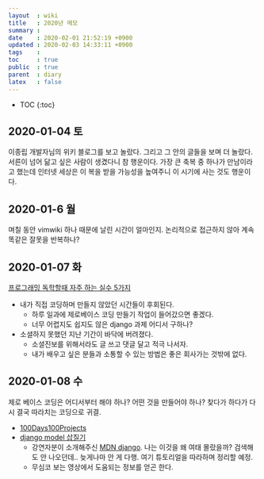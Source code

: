 ```yaml
---
layout  : wiki
title   : 2020년 메모
summary : 
date    : 2020-02-01 21:52:19 +0900
updated : 2020-02-03 14:33:11 +0900
tags    : 
toc     : true
public  : true
parent  : diary
latex   : false
---
```

* TOC
{:toc}

## 2020-01-04 토

이종립 개발자님의 위키 블로그를 보고 놀랐다. 그리고 그 안의 글들을 보며 더 놀랐다. 서른이 넘어 닮고 싶은 사람이 생겼다니 참 행운이다.
가장 큰 축복 중 하나가 만남이라고 했는데 인터넷 세상은 이 복을 받을 가능성을 높여주니 이 시기에 사는 것도 행운이다.

## 2020-01-6 월

며칠 동안 vimwiki 하나 때문에 날린 시간이 얼마인지. 논리적으로 접근하지 않아 계속 똑같은 잘못을 반복하나? 

## 2020-01-07 화

[프로그래밍 독학할때 자주 하는 실수 5가지](https://www.youtube.com/watch?v=FF6CF8TZIhE)
* 내가 직접 코딩하며 만들지 않았던 시간들이 후회된다.
    * 하루 일과에 제로베이스 코딩 만들기 작업이 들어갔으면 좋겠다.
    * 너무 어렵지도 쉽지도 않은 django 과제 어디서 구하나?
* 소셜하지 못했던 지난 기간이 바닥에 버려졌다.
    * 소셜진보를 위해서라도 글 쓰고 댓글 달고 적극 나서자.
    * 내가 배우고 싶은 분들과 소통할 수 있는 방법은 좋은 회사가는 것밖에 없다.

## 2020-01-08 수

제로 베이스 코딩은 어디서부터 해야 하나? 어떤 것을 만들어야 하나? 찾다가 하다가 다시 결국 따라치는 코딩으로 귀결.
- [100Days100Projects](https://www.florin-pop.com/blog/2019/09/100-days-100-projects/)
- [django model 삽질기](https://www.youtube.com/watch?v=PlPrxrlBBG8)
    * 강연자분이 소개해주신 [MDN django](https://developer.mozilla.org/ko/docs/Learn/Server-side/Django/Introduction). 나는 이것을 왜 여태 몰랐을까? 검색해도 안 나오던데.. 늦게나마 안 게 다행. 여기 튜토리얼을 따라하며 정리할 예정.
    * 무심코 보는 영상에서 도움되는 정보를 얻곤 한다. 


